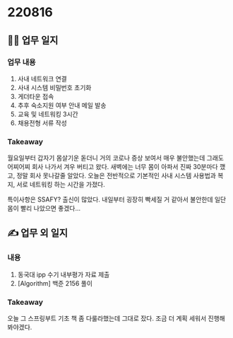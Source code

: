 # 220816 
## 👩‍💻 업무 일지
### 업무 내용
1. 사내 네트워크 연결
2. 사내 시스템 비밀번호 초기화
3. 게더타운 접속
4. 추후 숙소지원 여부 안내 메일 발송
5. 교육 및 네트워킹 3시간
6. 채용전형 서류 작성

### Takeaway
월요일부터 갑자기 몸살기운 돋더니 거의 코로나 증상 보여서 매우 불안했는데 그래도 어찌어찌 회사 나가서 겨우 버티고 왔다. 새벽에는 너무 몸이 아파서 진짜 30분마다 깼고, 정말 회사 못나갈줄 알았다.
오늘은 전반적으로 기본적인 사내 시스템 사용법과 복지, 서로 네트워킹 하는 시간을 가졌다. 

특이사항은 SSAFY? 출신이 많았다. 내일부터 굉장히 빡세질 거 같아서 불안한데 일단 몸이 빨리 나았으면 좋겠다...

## ✍ 업무 외 일지
### 내용
1. 동국대 ipp 수기 내부평가 자료 제출
2. [Algorithm] 백준 2156 풀이

### Takeaway
오늘 그 스프링부트 기초 책 좀 다룰라했는데 그대로 잤다. 조금 더 계획 세워서 진행해 봐야겠다.
<!--stackedit_data:
eyJoaXN0b3J5IjpbMzIzNTE3OTQ1LDg5NTM2MTc4NywtMTEwOT
k5NTEwNCwzODg5MDU0NTgsLTE3Mzg5ODkzMjZdfQ==
-->